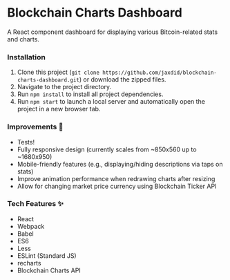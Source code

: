 # Blockchain Charts Dashboard

A React component dashboard for displaying various Bitcoin-related stats and charts.

### Installation
1. Clone this project (`git clone https://github.com/jaxdid/blockchain-charts-dashboard.git`) or download the zipped files.
2. Navigate to the project directory.
3. Run `npm install` to install all project dependencies.
4. Run `npm start` to launch a local server and automatically open the project in a new browser tab.

### Improvements :construction:
- Tests!
- Fully responsive design (currently scales from ~850x560 up to ~1680x950)
- Mobile-friendly features (e.g., displaying/hiding descriptions via taps on stats)
- Improve animation performance when redrawing charts after resizing
- Allow for changing market price currency using Blockchain Ticker API

### Tech Features :sparkles:
- React
- Webpack
- Babel
- ES6
- Less
- ESLint (Standard JS)
- recharts
- Blockchain Charts API
